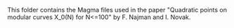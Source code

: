 This folder contains the Magma files used in the paper "Quadratic points on modular curves X_0(N) for N<=100" by F. Najman and I. Novak.   
